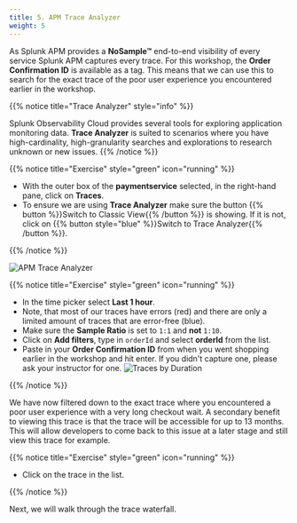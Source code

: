```yaml
---
title: 5. APM Trace Analyzer
weight: 5
---
```


As Splunk APM provides a **NoSample™** end-to-end visibility of every service Splunk APM captures every trace. For this workshop, the **Order Confirmation ID** is available as a tag. This means that we can use this to search for the exact trace of the poor user experience you encountered earlier in the workshop.

{{% notice title="Trace Analyzer" style="info" %}}

Splunk Observability Cloud provides several tools for exploring application monitoring data. **Trace Analyzer** is suited to scenarios where you have high-cardinality, high-granularity searches and explorations to research unknown or new issues.
{{% /notice %}}

{{% notice title="Exercise" style="green" icon="running" %}}

* With the outer box of the **paymentservice** selected, in the right-hand pane, click on **Traces**.
* To ensure we are using **Trace Analyzer** make sure the button {{% button %}}Switch to Classic View{{% /button %}} is showing. If it is not, click on {{% button style="blue" %}}Switch to Trace Analyzer{{% /button %}}.

{{% /notice %}}

![APM Trace Analyzer](../images/apm-trace-analyzer.png)

{{% notice title="Exercise" style="green" icon="running" %}}

* In the time picker select **Last 1 hour**.
* Note, that most of our traces have errors (red) and there are only a limited amount of traces that are error-free (blue).
* Make sure the **Sample Ratio** is set to `1:1` and **not** `1:10`.
* Click on **Add filters**, type in `orderId` and select **orderId** from the list.
* Paste in your **Order Confirmation ID** from when you went shopping earlier in the workshop and hit enter. If you didn't capture one, please ask your instructor for one.
  ![Traces by Duration](../images/apm-trace-by-duration.png)

{{% /notice %}}

We have now filtered down to the exact trace where you encountered a poor user experience with a very long checkout wait. A secondary benefit to viewing this trace is that the trace will be accessible for up to 13 months. This will allow developers to come back to this issue at a later stage and still view this trace for example.

{{% notice title="Exercise" style="green" icon="running" %}}

* Click on the trace in the list.

{{% /notice %}}

Next, we will walk through the trace waterfall.
